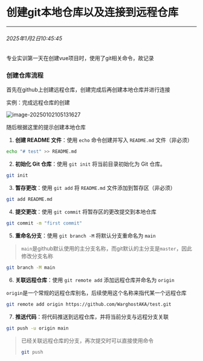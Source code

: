 # 创建git本地仓库以及连接到远程仓库

---

###### 2025年1月2日10:45:45

专业实训第一天在创建vue项目时，使用了git相关命令，故记录

### 创建仓库流程

首先在github上创建远程仓库，创建完成后再创建本地仓库并进行连接

实例：完成远程仓库的创建

![image-20250102105131627](C:\Users\WarghostAKA\AppData\Roaming\Typora\typora-user-images\image-20250102105131627.png)

随后根据这里的提示创建本地仓库

1. **创建 README 文件**：使用 `echo` 命令创建并写入 `README.md` 文件（非必须）

  ```bash
  echo "# test" >> README.md
  ```

2. **初始化 Git 仓库**：使用 `git init` 将当前目录初始化为 Git 仓库。

  ```bash
  git init
  ```

3. **暂存更改**：使用 `git add` 将 `README.md` 文件添加到暂存区（非必须）

  ```bash
  git add README.md
  ```

4. **提交更改**：使用 `git commit` 将暂存区的更改提交到本地仓库

  ```bash
  git commit -m "first commit"
  ```

5. **重命名分支**：使用 `git branch -M` 将默认分支重命名为 `main`

  > `main`是github默认使用的主分支名称，而git默认的主分支是`master`，因此修改分支名称

  ```bash
  git branch -M main
  ```

6. **关联远程仓库**：使用 `git remote add` 添加远程仓库并命名为 `origin`

  `origin`是一个常规的远程仓库别名，后续使用这个名称来指代某一个远程仓库

  ```bash
  git remote add origin https://github.com/WarghostAKA/test.git
  ```

7. **推送代码**：将代码推送到远程仓库，并将当前分支与远程分支关联

```bash
git push -u origin main
```

> 已经关联远程仓库的分支，再次提交时可以直接使用命令
>
> ```bash
> git push
> ```